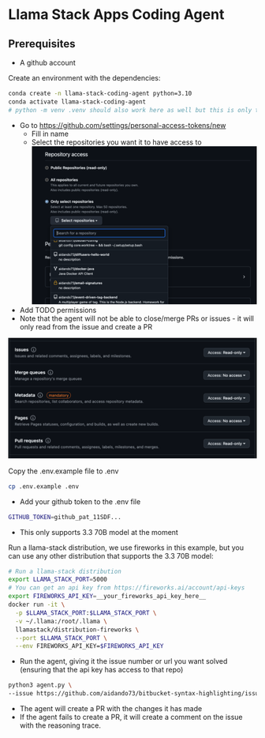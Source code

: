 # Llama Stack Apps Coding Agent

## Prerequisites
- A github account


Create an environment with the dependencies:

```bash
conda create -n llama-stack-coding-agent python=3.10
conda activate llama-stack-coding-agent
# python -m venv .venv should also work here as well but this is only tested on python 3.10 so ymmv
```

- Go to https://github.com/settings/personal-access-tokens/new
  - Fill in name
  - Select the repositories you want it to have access to
![alt text](image.png)
- Add TODO permissions
- Note that the agent will not be able to close/merge PRs or issues - it will only read from the issue and create a PR


![alt text](image-1.png)

Copy the .env.example file to .env

```bash
cp .env.example .env
```

- Add your github token to the .env file

```bash
GITHUB_TOKEN=github_pat_11SDF...
```

- This only supports 3.3 70B model at the moment

Run a llama-stack distribution, we use fireworks in this example, but you can use any other distribution that supports the 3.3 70B model:
```bash
# Run a llama-stack distribution
export LLAMA_STACK_PORT=5000
# You can get an api key from https://fireworks.ai/account/api-keys
export FIREWORKS_API_KEY=__your_fireworks_api_key_here__
docker run -it \
  -p $LLAMA_STACK_PORT:$LLAMA_STACK_PORT \
  -v ~/.llama:/root/.llama \
  llamastack/distribution-fireworks \
  --port $LLAMA_STACK_PORT \
  --env FIREWORKS_API_KEY=$FIREWORKS_API_KEY
```

- Run the agent, giving it the issue number or url you want solved (ensuring that the api key has access to that repo)

```bash
python3 agent.py \
--issue https://github.com/aidando73/bitbucket-syntax-highlighting/issues/67
```

- The agent will create a PR with the changes it has made
- If the agent fails to create a PR, it will create a comment on the issue with the reasoning trace.